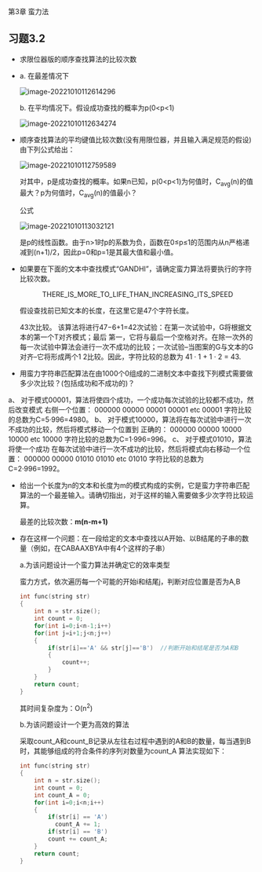 第3章 蛮力法

## 习题3.2
- 求限位器版的顺序查找算法的比较次数

- a. 在最差情况下

  ![image-20221010112614296](C:\Users\dfc\Documents\MyFiles\ch03-2.assets\image-20221010112614296.png)

  b. 在平均情况下。假设成功查找的概率为p(0<p<1)

  ![image-20221010112634274](C:\Users\dfc\Documents\MyFiles\ch03-2.assets\image-20221010112634274.png)

- 顺序查找算法的平均键值比较次数(没有用限位器，并且输入满足规范的假设)由下列公式给出：

  ![image-20221010112759589](C:\Users\dfc\Documents\MyFiles\ch03-2.assets\image-20221010112759589.png)

  对其中，p是成功查找的概率。如果n已知，p(0<p<1)为何值时，C<sub>avg</sub>(n)的值最大？p为何值时，C<sub>avg</sub>(n)的值最小？

  公式

  ![image-20221010113032121](C:\Users\dfc\Documents\MyFiles\ch03-2.assets\image-20221010113032121.png)

  是p的线性函数。由于n>1时p的系数为负，函数在0≤p≤1的范围内从n严格递减到(n+1)/2，因此p=0和p=1是其最大值和最小值。

- 如果要在下面的文本中查找模式“GANDHI”，请确定蛮力算法将要执行的字符比较次数。

  <center>THERE_IS_MORE_TO_LIFE_THAN_INCREASING_ITS_SPEED</center>

  假设查找前已知文本的长度，在这里它是47个字符长度。

  43次比较。
  该算法将进行47−6+1=42次试验：在第一次试验中，G将根据文本的第一个T对齐模式；最后
  第一，它将与最后一个空格对齐。在除一次外的每一次试验中算法会进行一次不成功的比较；一次试验–当图案的G与文本的G对齐–它将形成两个1 2比较。因此，字符比较的总数为
  41 · 1 + 1 · 2 = 43.

-   用蛮力字符串匹配算法在由1000个0组成的二进制文本中查找下列模式需要做多少次比较？(包括成功和不成功的)？

  a、 对于模式00001，算法将使四个成功，一个成功每次试验的比较都不成功，然后改变模式
  右侧一个位置：
  000000         00000
  00001
    00001
              etc
                        00001
  字符比较的总数为C=5·996=4980。
  b、 对于模式10000，算法将在每次试验中进行一次不成功的比较，然后将模式移动一个位置到
  正确的：
  000000        00000
  10000
    10000
              etc
                       10000
  字符比较的总数为C=1·996=996。
  c、 对于模式01010，算法将使一个成功
  在每次试验中进行一次不成功的比较，然后将模式向右移动一个位置：
  000000         00000
  01010
     01010
               etc
                        01010
  字符比较的总数为C=2·996=1992。
  
- 给出一个长度为n的文本和长度为m的模式构成的实例，它是蛮力字符串匹配算法的一个最差输入。请确切指出，对于这样的输入需要做多少次字符比较运算。

  最差的比较次数：**m(n-m+1)**
  
- 存在这样一个问题：在一段给定的文本中查找以A开始、以B结尾的子串的数量（例如，在CABAAXBYA中有4个这样的子串）

  a.为该问题设计一个蛮力算法并确定它的效率类型

  蛮力方式，依次遍历每一个可能的开始i和结尾j，判断对应位置是否为A,B

  ```c++
  int func(string str)
  {
      int n = str.size();
      int count = 0;
      for(int i=0;i<n-1;i++)
      for(int j=i+1;j<n;j++)
      {
          if(str[i]=='A' && str[j]=='B')  //判断开始和结尾是否为A和B
          {
              count++;
          }
      }
      return count;
  }
  ```

  其时间复杂度为：O(n<sup>2</sup>)

  b.为该问题设计一个更为高效的算法

  采取count_A和count_B记录从左往右过程中遇到的A和B的数量，每当遇到B时，其能够组成的符合条件的序列对数量为count_A 算法实现如下：

  ```c++
  int func(string str)
  {
      int n = str.size();
      int count = 0;
      int count_A = 0;
      for(int i=0;i<n;i++)
      {
          if(str[i] == 'A')
            count_A += 1;
          if(str[i] == 'B')
          count += count_A;
      }
      return count;
  }
  ```

  

&emsp;
